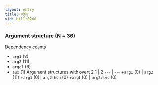 ```yaml
---
layout: entry
title: བགྱིད་
vid: Hill:0260
---
```

### Argument structure (N = 36)
Dependency counts
* `arg1` (3)
* `arg2` (11)
* `argcl` (6)
* `aux` (1)
Argument structures with overt 2
1 | 2
--- | ---
+`arg1` (0) | `arg2` (11)
+`arg1` (0) | `arg2:hon` (0)
+`arg1` (0) | `arg2:lvc` (0)
